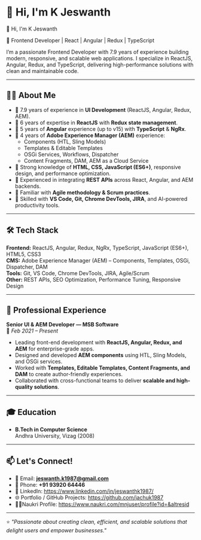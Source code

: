 # 👋 Hi, I'm K Jeswanth  

👋 Hi, I'm K Jeswanth

🚀 Frontend Developer | React | Angular | Redux | TypeScript

I’m a passionate Frontend Developer with 7.9 years of experience building modern, responsive, and scalable web applications.
I specialize in ReactJS, Angular, Redux, and TypeScript, delivering high-performance solutions with clean and maintainable code.

---
## 🧑‍💻 About Me
- 🔹 7.9 years of experience in **UI Development** (ReactJS, Angular, Redux, AEM).  
- 🔹 6 years of expertise in **ReactJS** with **Redux state management**.  
- 🔹 5 years of **Angular** experience (up to v15) with **TypeScript** & **NgRx**.  
- 🔹 4 years of **Adobe Experience Manager (AEM)** experience:  
  - Components (HTL, Sling Models)  
  - Templates & Editable Templates  
  - OSGi Services, Workflows, Dispatcher  
  - Content Fragments, DAM, AEM as a Cloud Service  
- 🔹 Strong knowledge of **HTML, CSS, JavaScript (ES6+)**, responsive design, and performance optimization.  
- 🔹 Experienced in integrating **REST APIs** across React, Angular, and AEM backends.  
- 🔹 Familiar with **Agile methodology & Scrum practices**.  
- 🔹 Skilled with **VS Code, Git, Chrome DevTools, JIRA**, and AI-powered productivity tools.  

---

## 🛠️ Tech Stack
**Frontend:** ReactJS, Angular, Redux, NgRx, TypeScript, JavaScript (ES6+), HTML5, CSS3  
**CMS:** Adobe Experience Manager (AEM) – Components, Templates, OSGi, Dispatcher, DAM  
**Tools:** Git, VS Code, Chrome DevTools, JIRA, Agile/Scrum  
**Other:** REST APIs, SEO Optimization, Performance Tuning, Responsive Design  

---

## 💼 Professional Experience

**Senior UI & AEM Developer — MSB Software**  
📅 *Feb 2021 – Present*  
- Leading front-end development with **ReactJS, Angular, Redux, and AEM** for enterprise-grade apps.  
- Designed and developed **AEM components** using HTL, Sling Models, and OSGi services.  
- Worked with **Templates, Editable Templates, Content Fragments, and DAM** to create author-friendly experiences.  
- Collaborated with cross-functional teams to deliver **scalable and high-quality solutions**.  

---

## 🎓 Education
- **B.Tech in Computer Science**  
  Andhra University, Vizag (2008)  

---

## 📫 Let's Connect!
- 📧 Email: **jeswanth.k1987@gmail.com**  
- 📱 Phone: **+91 93920 64446**  
- 💼 LinkedIn: https://www.linkedin.com/in/jeswanthk1987/  
- 🌐 Portfolio / GitHub Projects: https://github.com/jachuk1987
- 🧑‍💼Naukri Profile: https://www.naukri.com/mnjuser/profile?id=&altresid  


---

⭐️ *"Passionate about creating clean, efficient, and scalable solutions that delight users and empower businesses."*  
